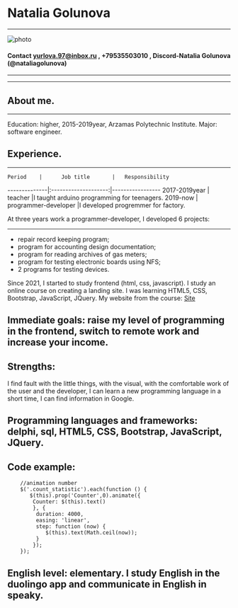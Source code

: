 # Natalia Golunova
****
![photo](/photo.png "Фото")
#### Contact yurlova.97@inbox.ru , +79535503010 , Discord-Natalia Golunova (@nataliagolunova)
*********
*********

## About me.
*********
Education: higher, 2015-2019year, Arzamas Polytechnic Institute.
Major: software engineer.

## Experience. 
*********
    Period    |      Job title       |   Responsibility 
--------------|:--------------------:|----------------- 
2017-2019year |       teacher        |I taught arduino programming for teenagers.
2019-now      | programmer-developer |I developed progremmer for factory.

At three years work a programmer-developer, I developed 6 projects:
*********
* repair record keeping program;
* program for accounting design documentation;
* program for reading archives of gas meters;
* program for testing electronic boards using NFS;
* 2 programs for testing devices.

Since 2021, I started to study frontend (html, css, javascript).
I study an online course on creating a landing site. I was learning HTML5, CSS, Bootstrap, JavaScript, JQuery. My website from the course: [Site](https://nataliagolunova.github.io/Lending/index.html)

## Immediate goals: raise my level of programming in the frontend, switch to remote work and increase your income.

## Strengths:
I find fault with the little things, with the visual, with the comfortable work of the user and the developer, I can learn a new programming language in a short time, I can find information in Google.

## Programming languages ​​and frameworks: delphi, sql, HTML5, CSS, Bootstrap, JavaScript, JQuery.


## Code example:
```
    //animation number 
    $('.count_statistic').each(function () {
       $(this).prop('Counter',0).animate({
        Counter: $(this).text()
        }, {
         duration: 4000,
         easing: 'linear',
         step: function (now) {
            $(this).text(Math.ceil(now));
         }
        });
    }); 
```
## English level: elementary. I study English in the duolingo app and communicate in English in speaky.
